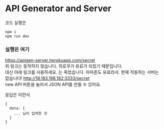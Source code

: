 # API Generator and Server

코드 실행은
```
npm i
npm run dev
```

### 실행은 여기
<https://apigen-server.herokuapp.com/secret>   
위 링크는 동작하지 않습니다. 히로쿠가 유료가 되었기 때문입니다.   
대신 아래 링크를 사용하세요. 는 죽었습니다. 아마존도 유료라서. 현재 작동하는 서버는 없습니다!
<http://18.183.198.182:3333/secret>   
new API 버튼을 눌러서 JSON API를 만들 수 있어요.   
   
응답은 이런식

```
{
  data: { 
    ... 님이 입력한 것 
  }
}
```

